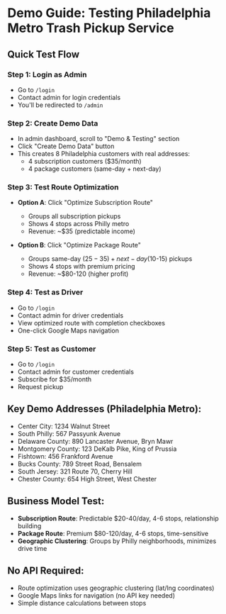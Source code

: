 # Demo Guide: Testing Philadelphia Metro Trash Pickup Service

## Quick Test Flow

### **Step 1: Login as Admin**
- Go to `/login`
- Contact admin for login credentials
- You'll be redirected to `/admin`

### **Step 2: Create Demo Data**
- In admin dashboard, scroll to "Demo & Testing" section
- Click "Create Demo Data" button
- This creates 8 Philadelphia customers with real addresses:
  - 4 subscription customers ($35/month)
  - 4 package customers (same-day + next-day)

### **Step 3: Test Route Optimization**
- **Option A**: Click "Optimize Subscription Route"
  - Groups all subscription pickups
  - Shows 4 stops across Philly metro
  - Revenue: ~$35 (predictable income)

- **Option B**: Click "Optimize Package Route"  
  - Groups same-day ($25-35) + next-day ($10-15) pickups
  - Shows 4 stops with premium pricing
  - Revenue: ~$80-120 (higher profit)

### **Step 4: Test as Driver**
- Go to `/login`
- Contact admin for driver credentials
- View optimized route with completion checkboxes
- One-click Google Maps navigation

### **Step 5: Test as Customer**
- Go to `/login`
- Contact admin for customer credentials
- Subscribe for $35/month
- Request pickup

## **Key Demo Addresses** (Philadelphia Metro):
- Center City: 1234 Walnut Street
- South Philly: 567 Passyunk Avenue  
- Delaware County: 890 Lancaster Avenue, Bryn Mawr
- Montgomery County: 123 DeKalb Pike, King of Prussia
- Fishtown: 456 Frankford Avenue
- Bucks County: 789 Street Road, Bensalem
- South Jersey: 321 Route 70, Cherry Hill
- Chester County: 654 High Street, West Chester

## **Business Model Test:**
- **Subscription Route**: Predictable $20-40/day, 4-6 stops, relationship building
- **Package Route**: Premium $80-120/day, 4-6 stops, time-sensitive
- **Geographic Clustering**: Groups by Philly neighborhoods, minimizes drive time

## **No API Required:**
- Route optimization uses geographic clustering (lat/lng coordinates)
- Google Maps links for navigation (no API key needed)
- Simple distance calculations between stops